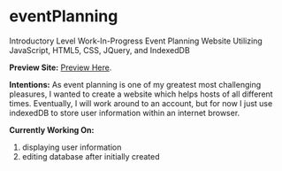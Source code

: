# eventPlanning
Introductory Level Work-In-Progress Event Planning Website Utilizing JavaScript, HTML5, CSS, JQuery, and IndexedDB

**Preview Site:**
[Preview Here](https://rawcdn.githack.com/madisonVLL/eventPlanning/05d80d17e713db43e7043199c33c6d0568621b40/eventPlanning/eventPlanning.html).

**Intentions:**
As event planning is one of my greatest most challenging pleasures, I wanted to create a website which helps hosts of all different times. Eventually, I will work around to an account, but for now I just use indexedDB to store user information within an internet browser. 

**Currently Working On:**

1. displaying user information
2. editing database after initially created
